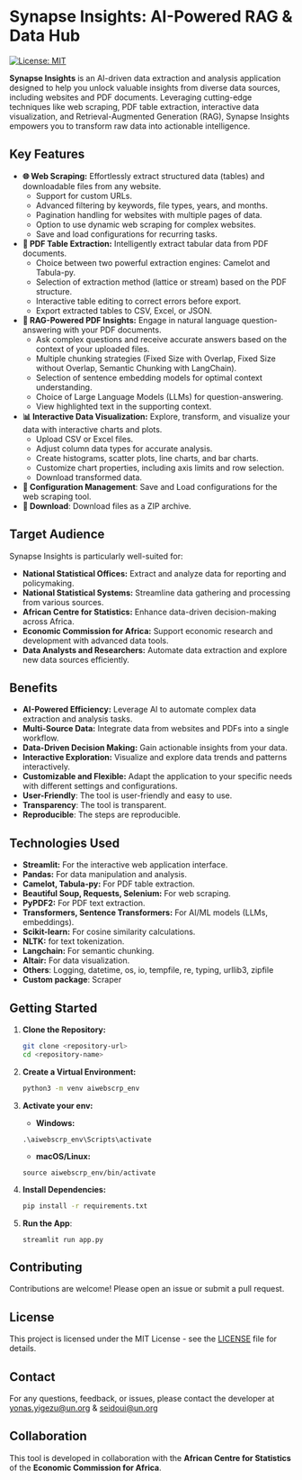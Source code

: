 # Synapse Insights: AI-Powered RAG & Data Hub

[![License: MIT](https://img.shields.io/badge/License-MIT-yellow.svg)](https://opensource.org/licenses/MIT)

**Synapse Insights** is an AI-driven data extraction and analysis application designed to help you unlock valuable insights from diverse data sources, including websites and PDF documents. Leveraging cutting-edge techniques like web scraping, PDF table extraction, interactive data visualization, and Retrieval-Augmented Generation (RAG), Synapse Insights empowers you to transform raw data into actionable intelligence.

## Key Features

*   **🌐 Web Scraping:** Effortlessly extract structured data (tables) and downloadable files from any website.
    *   Support for custom URLs.
    *   Advanced filtering by keywords, file types, years, and months.
    *   Pagination handling for websites with multiple pages of data.
    *   Option to use dynamic web scraping for complex websites.
    *   Save and load configurations for recurring tasks.
*   **📄 PDF Table Extraction:** Intelligently extract tabular data from PDF documents.
    *   Choice between two powerful extraction engines: Camelot and Tabula-py.
    *   Selection of extraction method (lattice or stream) based on the PDF structure.
    *   Interactive table editing to correct errors before export.
    *   Export extracted tables to CSV, Excel, or JSON.
*   **🤖 RAG-Powered PDF Insights:** Engage in natural language question-answering with your PDF documents.
    *   Ask complex questions and receive accurate answers based on the context of your uploaded files.
    *   Multiple chunking strategies (Fixed Size with Overlap, Fixed Size without Overlap, Semantic Chunking with LangChain).
    *   Selection of sentence embedding models for optimal context understanding.
    *   Choice of Large Language Models (LLMs) for question-answering.
    *   View highlighted text in the supporting context.
*   **📊 Interactive Data Visualization:** Explore, transform, and visualize your data with interactive charts and plots.
    *   Upload CSV or Excel files.
    *   Adjust column data types for accurate analysis.
    *   Create histograms, scatter plots, line charts, and bar charts.
    *   Customize chart properties, including axis limits and row selection.
    * Download transformed data.
* **🔄 Configuration Management**: Save and Load configurations for the web scraping tool.
* **💾 Download**: Download files as a ZIP archive.

## Target Audience

Synapse Insights is particularly well-suited for:

*   **National Statistical Offices:** Extract and analyze data for reporting and policymaking.
*   **National Statistical Systems:** Streamline data gathering and processing from various sources.
*   **African Centre for Statistics:** Enhance data-driven decision-making across Africa.
*   **Economic Commission for Africa:** Support economic research and development with advanced data tools.
*   **Data Analysts and Researchers:** Automate data extraction and explore new data sources efficiently.

## Benefits

*   **AI-Powered Efficiency:** Leverage AI to automate complex data extraction and analysis tasks.
*   **Multi-Source Data:** Integrate data from websites and PDFs into a single workflow.
*   **Data-Driven Decision Making:** Gain actionable insights from your data.
*   **Interactive Exploration:** Visualize and explore data trends and patterns interactively.
*   **Customizable and Flexible:** Adapt the application to your specific needs with different settings and configurations.
* **User-Friendly**: The tool is user-friendly and easy to use.
* **Transparency**: The tool is transparent.
* **Reproducible**: The steps are reproducible.

## Technologies Used

*   **Streamlit:** For the interactive web application interface.
*   **Pandas:** For data manipulation and analysis.
*   **Camelot, Tabula-py:** For PDF table extraction.
*   **Beautiful Soup, Requests, Selenium:** For web scraping.
*   **PyPDF2:** For PDF text extraction.
*   **Transformers, Sentence Transformers:** For AI/ML models (LLMs, embeddings).
*   **Scikit-learn:** For cosine similarity calculations.
* **NLTK:** for text tokenization.
* **Langchain:** For semantic chunking.
*   **Altair:** For data visualization.
* **Others**: Logging, datetime, os, io, tempfile, re, typing, urllib3, zipfile
* **Custom package**: Scraper

## Getting Started

1.  **Clone the Repository:**
    ```bash
    git clone <repository-url>
    cd <repository-name>
    ```

2.  **Create a Virtual Environment:**
    ```bash
    python3 -m venv aiwebscrp_env
    ```

3. **Activate your env:**
    * **Windows:**

    ```
    .\aiwebscrp_env\Scripts\activate
    ```

    * **macOS/Linux:**

    ```
    source aiwebscrp_env/bin/activate
    ```
4.  **Install Dependencies:**
    ```bash
    pip install -r requirements.txt
    ```
5. **Run the App**:
    ```
    streamlit run app.py
    ```

## Contributing

Contributions are welcome! Please open an issue or submit a pull request.

## License

This project is licensed under the MIT License - see the [LICENSE](LICENSE) file for details.

## Contact

For any questions, feedback, or issues, please contact the developer at [yonas.yigezu@un.org](mailto:yonas.yigezu@unorg) & [seidoui@un.org](mailto:seidoui@un.org)

## Collaboration

This tool is developed in collaboration with the **African Centre for Statistics** of the **Economic Commission for Africa**.

